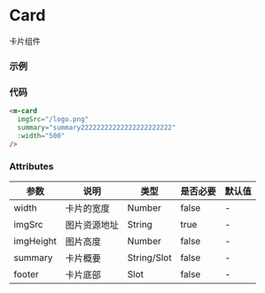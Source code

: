 # Card

卡片组件

### 示例

<m-card imgSrc="/logo.png" summary="summary22222222222222222222222" :width="500" />

### 代码

```html
<m-card
  imgSrc="/logo.png"
  summary="summary22222222222222222222222"
  :width="500"
/>
```

### Attributes

| 参数      | 说明         | 类型        | 是否必要 | 默认值 |
| --------- | ------------ | ----------- | -------- | ------ |
| width     | 卡片的宽度   | Number      | false    | -      |
| imgSrc    | 图片资源地址 | String      | true     | -      |
| imgHeight | 图片高度     | Number      | false    | -      |
| summary   | 卡片概要     | String/Slot | false    | -      |
| footer    | 卡片底部     | Slot        | false    | -      |
